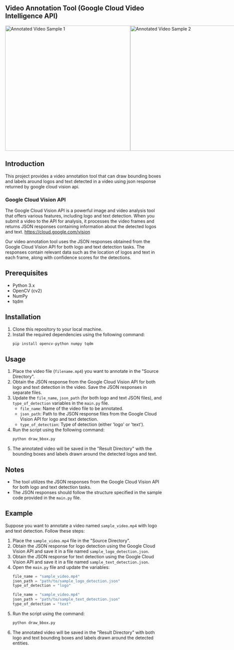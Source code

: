 ## Video Annotation Tool (Google Cloud Video Intelligence API)
<div style="display: flex;">
  <img src="sample1.png" alt="Annotated Video Sample 1" width="400" />
  <img src="sample2.png" alt="Annotated Video Sample 2" width="400" />
</div>

## Introduction
This project provides a video annotation tool that can draw bounding boxes and labels around logos and text detected in a video using json response returned by google cloud vision api.
### Google Cloud Vision API
The Google Cloud Vision API is a powerful image and video analysis tool that offers various features, including logo and text detection. When you submit a video to the API for analysis, it processes the video frames and returns JSON responses containing information about the detected logos and text. https://cloud.google.com/vision

Our video annotation tool uses the JSON responses obtained from the Google Cloud Vision API for both logo and text detection tasks. The responses contain relevant data such as the location of logos and text in each frame, along with confidence scores for the detections.

## Prerequisites
- Python 3.x
- OpenCV (cv2)
- NumPy
- tqdm

## Installation
1. Clone this repository to your local machine.
2. Install the required dependencies using the following command:
   ```bash
   pip install opencv-python numpy tqdm
   ```

## Usage
1. Place the video file (`filename.mp4`) you want to annotate in the "Source Directory".
2. Obtain the JSON response from the Google Cloud Vision API for both logo and text detection in the video. Save the JSON responses in separate files.
3. Update the `file_name`, `json_path` (for both logo and text JSON files), and `type_of_detection` variables in the `main.py` file.
   - `file_name`: Name of the video file to be annotated.
   - `json_path`: Path to the JSON response files from the Google Cloud Vision API for logo and text detection.
   - `type_of_detection`: Type of detection (either 'logo' or 'text').
4. Run the script using the following command:
   ```bash
   python draw_bbox.py
   ```
5. The annotated video will be saved in the "Result Directory" with the bounding boxes and labels drawn around the detected logos and text.

## Notes
- The tool utilizes the JSON responses from the Google Cloud Vision API for both logo and text detection tasks.
- The JSON responses should follow the structure specified in the sample code provided in the `main.py` file.

## Example
Suppose you want to annotate a video named `sample_video.mp4` with logo and text detection. Follow these steps:
1. Place the `sample_video.mp4` file in the "Source Directory".
2. Obtain the JSON response for logo detection using the Google Cloud Vision API and save it in a file named `sample_logo_detection.json`.
3. Obtain the JSON response for text detection using the Google Cloud Vision API and save it in a file named `sample_text_detection.json`.
4. Open the `main.py` file and update the variables:
   ```python
   file_name = "sample_video.mp4"
   json_path = "path/to/sample_logo_detection.json"
   type_of_detection = "logo"
   ```
   ```python
   file_name = "sample_video.mp4"
   json_path = "path/to/sample_text_detection.json"
   type_of_detection = "text"
   ```
5. Run the script using the command:
   ```bash
   python draw_bbox.py
   ```
6. The annotated video will be saved in the "Result Directory" with both logo and text bounding boxes and labels drawn around the detected entities.

